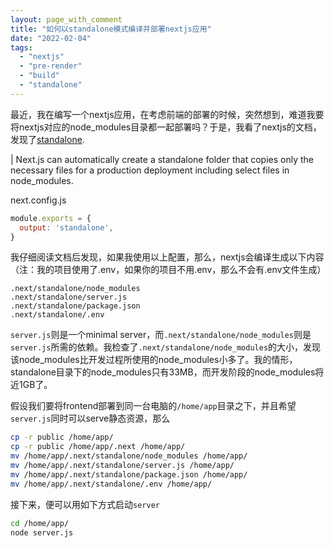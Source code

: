 ```yaml
---
layout: page_with_comment
title: "如何以standalone模式编译并部署nextjs应用"
date: "2022-02-04"
tags: 
  - "nextjs"
  - "pre-render"
  - "build"
  - "standalone"
---
```


最近，我在编写一个nextjs应用，在考虑前端的部署的时候，突然想到，难道我要将nextjs对应的node_modules目录都一起部署吗？于是，我看了nextjs的文档，发现了[standalone](https://nextjs.org/docs/pages/api-reference/next-config-js/output).

| Next.js can automatically create a standalone folder that copies only the necessary files for a production deployment including select files in node_modules.

next.config.js

```js
module.exports = {
  output: 'standalone',
}
```

我仔细阅读文档后发现，如果我使用以上配置，那么，nextjs会编译生成以下内容 （注：我的项目使用了.env，如果你的项目不用.env，那么不会有.env文件生成）

```
.next/standalone/node_modules
.next/standalone/server.js
.next/standalone/package.json
.next/standalone/.env
```

`server.js`则是一个minimal server，而`.next/standalone/node_modules`则是`server.js`所需的依赖。我检查了`.next/standalone/node_modules`的大小，发现该node_modules比开发过程所使用的node_modules小多了。我的情形，standalone目录下的node_modules只有33MB，而开发阶段的node_modules将近1GB了。

假设我们要将frontend部署到同一台电脑的`/home/app`目录之下，并且希望`server.js`同时可以serve静态资源，那么

```bash
cp -r public /home/app/
cp -r public /home/app/.next /home/app/
mv /home/app/.next/standalone/node_modules /home/app/
mv /home/app/.next/standalone/server.js /home/app/
mv /home/app/.next/standalone/package.json /home/app/
mv /home/app/.next/standalone/.env /home/app/
```

接下来，便可以用如下方式启动`server`
```bash
cd /home/app/
node server.js
```